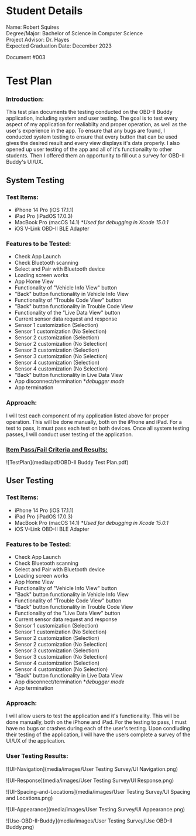 # Student Details
Name: Robert Squires  
Degree/Major: Bachelor of Science in Computer Science  
Project Advisor: Dr. Hayes  
Expected Graduation Date: December 2023

Document #003

# Test Plan

### Introduction:

This test plan documents the testing conducted on the OBD-II Buddy application, including system and user testing. The goal is to test every aspect of my application for realiabilty and proper operation, as well as the user's experience in the app. To ensure that any bugs are found, I conducted system testing to ensure that every button that can be used gives the desired result and every view displays it's data properly. I also opened up user testing of the app and all of it's functionailty to other students. Then I offered them an opportunity to fill out a survey for OBD-II Buddy's UI/UX.

## System Testing

### Test Items:

- iPhone 14 Pro (iOS 17.1.1)
- iPad Pro (iPadOS 17.0.3)
- MacBook Pro (macOS 14.1) **Used for debugging in Xcode 15.0.1*
- iOS V-Link OBD-II BLE Adapter

### Features to be Tested:
- Check App Launch
- Check Bluetooth scanning
- Select and Pair with Bluetooth device
- Loading screen works
- App Home View
- Functionality of 
"Vehicle Info View" button
- "Back" button functionality in Vehicle Info View
- Functionality of 
"Trouble Code View" button
- "Back" button functionality in Trouble Code View
- Functionality of the
"Live Data View" button
- Current sensor data
request and response
- Sensor 1 customization 
(Selection)
- Sensor 1 customization 
(No Selection)
- Sensor 2 customization 
(Selection)
- Sensor 2 customization 
(No Selection)
- Sensor 3 customization 
(Selection)
- Sensor 3 customization 
(No Selection)
- Sensor 4 customization 
(Selection)
- Sensor 4 customization 
(No Selection)
- "Back" button functionality in Live Data View
- App disconnect/termination **debugger mode*
- App termination

### Approach:
I will test each component of my application listed above for proper operation. This will be done manually, both on the iPhone and iPad. For a test to pass, it must pass each test on both devices. Once all system testing passes, I will conduct user testing of the application.

### <a href="media/pdf/OBD-II Buddy Test Plan.pdf" target="_blank">Item Pass/Fail Criteria and Results:</a>

![TestPlan](media/pdf/OBD-II Buddy Test Plan.pdf)

## User Testing

### Test Items:

- iPhone 14 Pro (iOS 17.1.1)
- iPad Pro (iPadOS 17.0.3)
- MacBook Pro (macOS 14.1) **Used for debugging in Xcode 15.0.1*
- iOS V-Link OBD-II BLE Adapter

### Features to be Tested:
- Check App Launch
- Check Bluetooth scanning
- Select and Pair with Bluetooth device
- Loading screen works
- App Home View
- Functionality of 
"Vehicle Info View" button
- "Back" button functionality in Vehicle Info View
- Functionality of 
"Trouble Code View" button
- "Back" button functionality in Trouble Code View
- Functionality of the
"Live Data View" button
- Current sensor data
request and response
- Sensor 1 customization 
(Selection)
- Sensor 1 customization 
(No Selection)
- Sensor 2 customization 
(Selection)
- Sensor 2 customization 
(No Selection)
- Sensor 3 customization 
(Selection)
- Sensor 3 customization 
(No Selection)
- Sensor 4 customization 
(Selection)
- Sensor 4 customization 
(No Selection)
- "Back" button functionality in Live Data View
- App disconnect/termination **debugger mode*
- App termination

### Approach:
I will allow users to test the application and it's functionality. This will be done manually, both on the iPhone and iPad. For the testing to pass, I must have no bugs or crashes during each of the user's testing. Upon condluding their testing of the application, I will have the users complete a survey of the UI/UX of the application.

### User Testing Results:

![UI-Navigation](media/images/User Testing Survey/UI Navigation.png)

![UI-Response](media/images/User Testing Survey/UI Response.png)

![UI-Spacing-and-Locations](media/images/User Testing Survey/UI Spacing and Locations.png)

![UI-Appearance](media/images/User Testing Survey/UI Appearance.png)

![Use-OBD-II-Buddy](media/images/User Testing Survey/Use OBD-II Buddy.png)